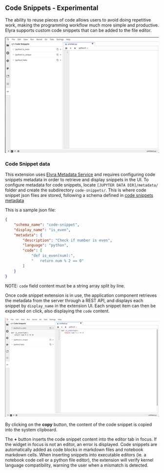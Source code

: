 <!--
{% comment %}
Copyright 2018-2020 IBM Corporation

Licensed under the Apache License, Version 2.0 (the "License");
you may not use this file except in compliance with the License.
You may obtain a copy of the License at

http://www.apache.org/licenses/LICENSE-2.0

Unless required by applicable law or agreed to in writing, software
distributed under the License is distributed on an "AS IS" BASIS,
WITHOUT WARRANTIES OR CONDITIONS OF ANY KIND, either express or implied.
See the License for the specific language governing permissions and
limitations under the License.
{% endcomment %}
-->
## Code Snippets - Experimental

The ability to reuse pieces of code allows users to avoid doing repetitive work,
making the programming workflow much more simple and productive.
Elyra supports custom code snippets that can be added to the file editor.

![Code Snippets](../images/code-snippets.png)

### Code Snippet data
This extension uses [Elyra Metadata Service](../developer_guide/metadata)
and requires configuring code snippets metadata in order to retrieve and display snippets in the UI.
To configure metadata for code snippets, locate `[JUPYTER DATA DIR]/metadata/` folder and create the subdirectory `code-snippets/`.
This is where code snippet json files are stored, following a schema defined in
[code snippets metadata](https://github.com/elyra-ai/elyra/blob/master/elyra/metadata/schemas/code-snippet.json)

This is a sample json file:
```json
{
	"schema_name": "code-snippet",
	"display_name": "is_even",
	"metadata": {
		"description": "Check if number is even",
		"language": "python",
		"code": [
			"def is_even(num):",
			"   return num % 2 == 0"
		]
	}
}
```
NOTE: `code` field content must be a string array split by line.

Once code snippet extension is in use, the application component retrieves the metadata from the server
through a REST API, and displays each snippet by `display_name` in the extension UI.
Each snippet item can then be expanded on click, also displaying the `code` content.

![Code Snippet Sample](../images/code-snippet-expanded.png)

By clicking on the **copy** button, the content of the code snippet is copied into the system clipboard.

The **+** button inserts the code snippet content into the editor tab in focus. If the widget in focus is not an editor, an error is displayed.
Code snippets are automatically added as code blocks in markdown files and notebook markdown cells.
When inserting snippets into executable editors (ie. a notebook code cell or a python file editor), the extension will verify kernel language compatibility, warning the user when a mismatch is detected.
